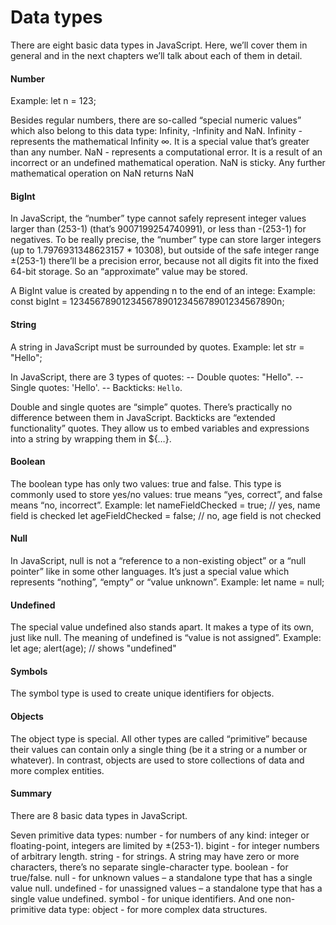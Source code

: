 # Data types

There are eight basic data types in JavaScript. Here, we’ll cover them in general and in the next chapters we’ll talk about each of them in detail.

#### Number
Example:
let n = 123;

Besides regular numbers, there are so-called “special numeric values” which also belong to this data type: Infinity, -Infinity and NaN.
Infinity - represents the mathematical Infinity ∞. It is a special value that’s greater than any number.
NaN - represents a computational error. It is a result of an incorrect or an undefined mathematical operation.
NaN is sticky. Any further mathematical operation on NaN returns NaN

#### BigInt
In JavaScript, the “number” type cannot safely represent integer values larger than (253-1) (that’s 9007199254740991), or less than -(253-1) for negatives.
To be really precise, the “number” type can store larger integers (up to 1.7976931348623157 * 10308), but outside of the safe integer range ±(253-1) there’ll be a precision error, because not all digits fit into the fixed 64-bit storage. So an “approximate” value may be stored.

A BigInt value is created by appending n to the end of an intege:
Example:
const bigInt = 1234567890123456789012345678901234567890n;

#### String
A string in JavaScript must be surrounded by quotes.
Example:
let str = "Hello";

In JavaScript, there are 3 types of quotes:
-- Double quotes: "Hello".
-- Single quotes: 'Hello'.
-- Backticks: `Hello`.

Double and single quotes are “simple” quotes. There’s practically no difference between them in JavaScript.
Backticks are “extended functionality” quotes. They allow us to embed variables and expressions into a string by wrapping them in ${…}.

#### Boolean
The boolean type has only two values: true and false.
This type is commonly used to store yes/no values: true means “yes, correct”, and false means “no, incorrect”.
Example:
let nameFieldChecked = true; // yes, name field is checked
let ageFieldChecked = false; // no, age field is not checked

#### Null

In JavaScript, null is not a “reference to a non-existing object” or a “null pointer” like in some other languages.
It’s just a special value which represents “nothing”, “empty” or “value unknown”.
Example:
let name = null;

#### Undefined
The special value undefined also stands apart. It makes a type of its own, just like null.
The meaning of undefined is “value is not assigned”.
Example:
let age;
alert(age); // shows "undefined"

#### Symbols
The symbol type is used to create unique identifiers for objects.

#### Objects
The object type is special.
All other types are called “primitive” because their values can contain only a single thing (be it a string or a number or whatever). In contrast, objects are used to store collections of data and more complex entities.


#### Summary

There are 8 basic data types in JavaScript.

Seven primitive data types:
number - for numbers of any kind: integer or floating-point, integers are limited by ±(253-1).
bigint - for integer numbers of arbitrary length.
string - for strings. A string may have zero or more characters, there’s no separate single-character type.
boolean - for true/false.
null - for unknown values – a standalone type that has a single value null.
undefined - for unassigned values – a standalone type that has a single value undefined.
symbol - for unique identifiers.
And one non-primitive data type:
object - for more complex data structures.
